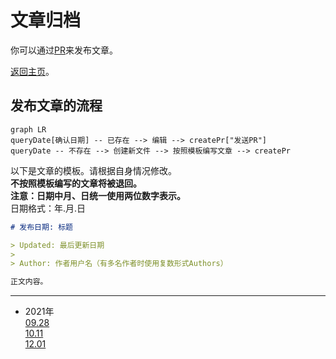 # 文章归档

你可以通过[PR](https://github.com/Over-Run/blog/pulls)来发布文章。  

[返回主页](https://over-run.github.io/)。

## 发布文章的流程

```mermaid
graph LR
queryDate[确认日期] -- 已存在 --> 编辑 --> createPr["发送PR"]
queryDate -- 不存在 --> 创建新文件 --> 按照模板编写文章 --> createPr
```

以下是文章的模板。请根据自身情况修改。  
**不按照模板编写的文章将被退回。**  
**注意：日期中月、日统一使用两位数字表示。**  
日期格式：年.月.日

```markdown
# 发布日期: 标题

> Updated: 最后更新日期
>
> Author: 作者用户名（有多名作者时使用复数形式Authors）

正文内容。

```

---

- 2021年  
  [09.28](2021/09-28/)  
  [10.11](2021/10-11/)  
  [12.01](2021/12-01)
